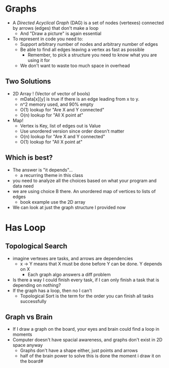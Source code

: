 # Graphs
- A *Directed Acyclical Graph* (DAG) is a set of nodes (vertexes) connected by arrows (edges) that don't make a loop
	- And "Draw a picture" is again essential
- To represent in code you need to:
	- Support arbitrary number of nodes and arbitrary number of edges
	- Be able to find all edges leaving a vertex as fast as possible
		- Remember, to pick a structure you need to know what you are using it for
	- We don't want to waste too much space in overhead
## Two Solutions
- 2D Array ! (Vector of vector of bools)
	- mData[x][y] is true if there is an edge leading from x to y.
	- n^2 memory used, and 90% empty
	- O(1) lookup for "Are X and Y connected"
	- O(n) lookup for "All X point at"
- Map!
	- Vertex is Key, list of edges out is Value
	- Use unordered version since order doesn't matter
	- O(n) lookup for "Are X and Y connected"
	- O(1) lookup for "All X point at"
## Which is best?
- The answer is "it depends"...
	- a recurring theme in this class
- you need to analyze all the choices based on what your program and data need
- we are using choice B there. An unordered map of vertices to lists of edges
	- book example use the 2D array
- We can look at just the graph structure I provided now
# Has Loop
## Topological Search
- imagine vertexes are tasks, and arrows are dependencies
	- x -> Y means that X must be done before Y can be done. Y depends on X
		- Each graph algo answers a diff problem
- Is there a way I could finish every task, if I can only finish a task that is depending on nothing?
- If the graph has a loop, then no I can't
	- Topological Sort is the term for the order you can finish all tasks successfully
## Graph vs Brain
- If I draw a graph on the board, your eyes and brain could find a loop in moments
- Computer doesn't have spacial awareness, and graphs don't exist in 2D space anyway
	- Graphs don't have a shape either, just points and arrows
	- half of the brain power to solve this is done the moment i draw it on the board#
